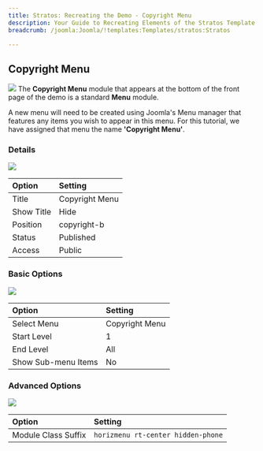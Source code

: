 ```yaml
---
title: Stratos: Recreating the Demo - Copyright Menu
description: Your Guide to Recreating Elements of the Stratos Template for Joomla
breadcrumb: /joomla:Joomla/!templates:Templates/stratos:Stratos

---
```


Copyright Menu
----
![][menu]
The **Copyright Menu** module that appears at the bottom of the front page of the demo is a standard **Menu** module.

A new menu will need to be created using Joomla's Menu manager that features any items you wish to appear in this menu. For this tutorial, we have assigned that menu the name **'Copyright Menu'**.

### Details
![][menu1]

| Option | Setting |
|:------|:-------|
| Title | Copyright Menu |
| Show Title | Hide |
| Position | copyright-b |
| Status | Published |
| Access | Public |

### Basic Options
![][menu2]

| Option | Setting |
|:------|:-------|
| Select Menu | Copyright Menu |
| Start Level | 1 |
| End Level | All |
| Show Sub-menu Items | No |

### Advanced Options
![][menu3]

| Option | Setting |
|:------|:-------|
| Module Class Suffix | `horizmenu rt-center hidden-phone` |

[menu]: assets/copyright.jpeg
[menu1]: assets/menu_1a.jpeg
[menu2]: assets/menu_2.jpeg
[menu3]: assets/menu_3.jpeg
